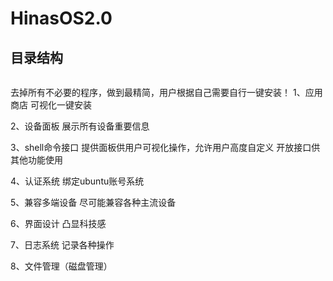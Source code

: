 # HinasOS2.0

## 目录结构
```

```



去掉所有不必要的程序，做到最精简，用户根据自己需要自行一键安装！
1、应用商店
    可视化一键安装
	
2、设备面板
    展示所有设备重要信息
	
	
3、shell命令接口
    提供面板供用户可视化操作，允许用户高度自定义
	开放接口供其他功能使用

4、认证系统
    绑定ubuntu账号系统
	
5、兼容多端设备
    尽可能兼容各种主流设备

6、界面设计
    凸显科技感
	
7、日志系统
    记录各种操作

8、文件管理（磁盘管理）

